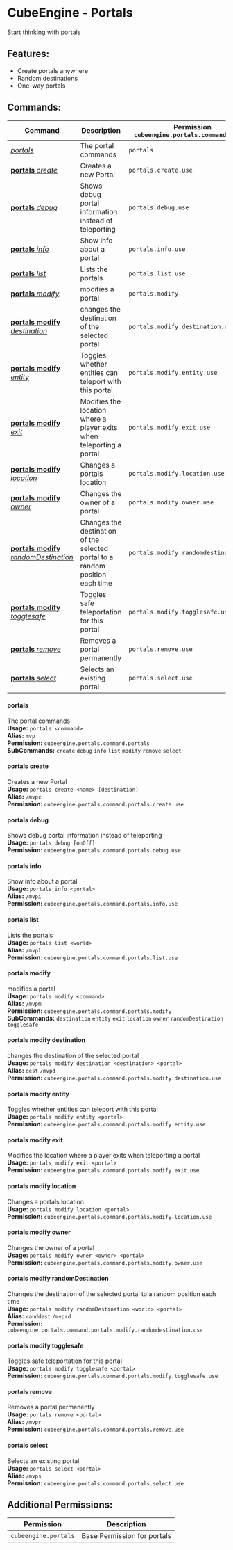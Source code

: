 # CubeEngine - Portals
Start thinking with portals

## Features:
 - Create portals anywhere
 - Random destinations
 - One-way portals

## Commands:

| Command | Description | Permission<br>`cubeengine.portals.command.<perm>` |
| --- | --- | --- |
| [*portals*](#portals) | The portal commands | `portals` |
| [**portals** *create*](#portals-create) | Creates a new Portal | `portals.create.use` |
| [**portals** *debug*](#portals-debug) | Shows debug portal information instead of teleporting | `portals.debug.use` |
| [**portals** *info*](#portals-info) | Show info about a portal | `portals.info.use` |
| [**portals** *list*](#portals-list) | Lists the portals | `portals.list.use` |
| [**portals** *modify*](#portals-modify) | modifies a portal | `portals.modify` |
| [**portals** **modify** *destination*](#portals-modify-destination) | changes the destination of the selected portal | `portals.modify.destination.use` |
| [**portals** **modify** *entity*](#portals-modify-entity) | Toggles whether entities can teleport with this portal | `portals.modify.entity.use` |
| [**portals** **modify** *exit*](#portals-modify-exit) | Modifies the location where a player exits when teleporting a portal | `portals.modify.exit.use` |
| [**portals** **modify** *location*](#portals-modify-location) | Changes a portals location | `portals.modify.location.use` |
| [**portals** **modify** *owner*](#portals-modify-owner) | Changes the owner of a portal | `portals.modify.owner.use` |
| [**portals** **modify** *randomDestination*](#portals-modify-randomdestination) | Changes the destination of the selected portal to a random position each time | `portals.modify.randomdestination.use` |
| [**portals** **modify** *togglesafe*](#portals-modify-togglesafe) | Toggles safe teleportation for this portal | `portals.modify.togglesafe.use` |
| [**portals** *remove*](#portals-remove) | Removes a portal permanently | `portals.remove.use` |
| [**portals** *select*](#portals-select) | Selects an existing portal | `portals.select.use` |

#### portals  
The portal commands  
**Usage:** `portals <command>`  
**Alias:** `mvp`  
**Permission:** `cubeengine.portals.command.portals`  
**SubCommands:** `create` `debug` `info` `list` `modify` `remove` `select`  

#### portals create  
Creates a new Portal  
**Usage:** `portals create <name> [destination]`  
**Alias:** `/mvpc`  
**Permission:** `cubeengine.portals.command.portals.create.use`  
  

#### portals debug  
Shows debug portal information instead of teleporting  
**Usage:** `portals debug [onOff]`  
**Permission:** `cubeengine.portals.command.portals.debug.use`  
  

#### portals info  
Show info about a portal  
**Usage:** `portals info <portal>`  
**Alias:** `/mvpi`  
**Permission:** `cubeengine.portals.command.portals.info.use`  
  

#### portals list  
Lists the portals  
**Usage:** `portals list <world>`  
**Alias:** `/mvpl`  
**Permission:** `cubeengine.portals.command.portals.list.use`  
  

#### portals modify  
modifies a portal  
**Usage:** `portals modify <command>`  
**Alias:** `/mvpm`  
**Permission:** `cubeengine.portals.command.portals.modify`  
**SubCommands:** `destination` `entity` `exit` `location` `owner` `randomDestination` `togglesafe`  

#### portals modify destination  
changes the destination of the selected portal  
**Usage:** `portals modify destination <destination> <portal>`  
**Alias:** `dest` `/mvpd`  
**Permission:** `cubeengine.portals.command.portals.modify.destination.use`  
  

#### portals modify entity  
Toggles whether entities can teleport with this portal  
**Usage:** `portals modify entity <portal>`  
**Permission:** `cubeengine.portals.command.portals.modify.entity.use`  
  

#### portals modify exit  
Modifies the location where a player exits when teleporting a portal  
**Usage:** `portals modify exit <portal>`  
**Permission:** `cubeengine.portals.command.portals.modify.exit.use`  
  

#### portals modify location  
Changes a portals location  
**Usage:** `portals modify location <portal>`  
**Permission:** `cubeengine.portals.command.portals.modify.location.use`  
  

#### portals modify owner  
Changes the owner of a portal  
**Usage:** `portals modify owner <owner> <portal>`  
**Permission:** `cubeengine.portals.command.portals.modify.owner.use`  
  

#### portals modify randomDestination  
Changes the destination of the selected portal to a random position each time  
**Usage:** `portals modify randomDestination <world> <portal>`  
**Alias:** `randdest` `/mvprd`  
**Permission:** `cubeengine.portals.command.portals.modify.randomdestination.use`  
  

#### portals modify togglesafe  
Toggles safe teleportation for this portal  
**Usage:** `portals modify togglesafe <portal>`  
**Permission:** `cubeengine.portals.command.portals.modify.togglesafe.use`  
  

#### portals remove  
Removes a portal permanently  
**Usage:** `portals remove <portal>`  
**Alias:** `/mvpr`  
**Permission:** `cubeengine.portals.command.portals.remove.use`  
  

#### portals select  
Selects an existing portal  
**Usage:** `portals select <portal>`  
**Alias:** `/mvps`  
**Permission:** `cubeengine.portals.command.portals.select.use`  
  

## Additional Permissions:

| Permission | Description |
| --- | --- |
| `cubeengine.portals` | Base Permission for portals |